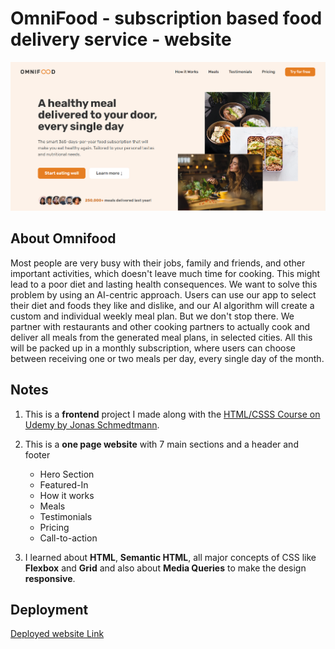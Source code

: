 # OmniFood - subscription based food delivery service - website

![Image](img/Website%20Screenshot.png "OmniFood Hero Section Screenshot")

## About Omnifood

Most people are very busy with their jobs, family and friends, and other important activities, which doesn't leave much time for cooking. This might lead to a poor diet and lasting health consequences. We want to solve this problem by using an AI-centric approach. Users can use our app to select their diet and foods they like and dislike, and our AI algorithm will create a custom and individual weekly meal plan. But we don't stop there. We partner with restaurants and other cooking partners to actually cook and deliver all meals from the generated meal plans, in selected cities. All this will be packed up in a monthly subscription, where users can choose between receiving one or two meals per day, every single day of the month.

## Notes

1. This is a **frontend** project I made along with the [HTML/CSSS Course on Udemy by Jonas Schmedtmann](https://www.udemy.com/course/design-and-develop-a-killer-website-with-html5-and-css3/).
2. This is a **one page website** with 7 main sections and a header and footer

   - Hero Section
   - Featured-In
   - How it works
   - Meals
   - Testimonials
   - Pricing
   - Call-to-action

3. I learned about **HTML**, **Semantic HTML**, all major concepts of CSS like **Flexbox** and **Grid** and also about **Media Queries** to make the design **responsive**.

## Deployment

[Deployed website Link](https://omnifood-aditya71.netlify.app/)
